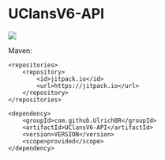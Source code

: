 # UClansV6-API
[![](https://jitpack.io/v/UlrichBR/UClansV6-API.svg)](https://jitpack.io/#UlrichBR/UClansV6-API)

Maven:

<pre><code>&lt;repositories&gt;
    &lt;repository&gt;
        &lt;id&gt;jitpack.io&lt;/id&gt;
        &lt;url&gt;https://jitpack.io&lt;/url&gt;
    &lt;/repository&gt;
&lt;/repositories&gt;

&lt;dependency&gt;
    &lt;groupId&gt;com.github.UlrichBR&lt;/groupId&gt;
    &lt;artifactId&gt;UClansV6-API&lt;/artifactId&gt;
    &lt;version&gt;VERSION&lt;/version&gt;
    &lt;scope&gt;provided&lt;/scope&gt;
&lt;/dependency&gt;</code></pre>
